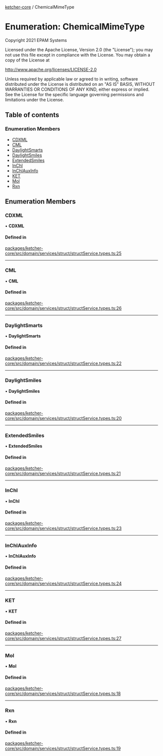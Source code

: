 [ketcher-core](../README.md) / ChemicalMimeType

# Enumeration: ChemicalMimeType

Copyright 2021 EPAM Systems

Licensed under the Apache License, Version 2.0 (the "License");
you may not use this file except in compliance with the License.
You may obtain a copy of the License at

   http://www.apache.org/licenses/LICENSE-2.0

Unless required by applicable law or agreed to in writing, software
distributed under the License is distributed on an "AS IS" BASIS,
WITHOUT WARRANTIES OR CONDITIONS OF ANY KIND, either express or implied.
See the License for the specific language governing permissions and
limitations under the License.

## Table of contents

### Enumeration Members

- [CDXML](ChemicalMimeType.md#cdxml)
- [CML](ChemicalMimeType.md#cml)
- [DaylightSmarts](ChemicalMimeType.md#daylightsmarts)
- [DaylightSmiles](ChemicalMimeType.md#daylightsmiles)
- [ExtendedSmiles](ChemicalMimeType.md#extendedsmiles)
- [InChI](ChemicalMimeType.md#inchi)
- [InChIAuxInfo](ChemicalMimeType.md#inchiauxinfo)
- [KET](ChemicalMimeType.md#ket)
- [Mol](ChemicalMimeType.md#mol)
- [Rxn](ChemicalMimeType.md#rxn)

## Enumeration Members

### CDXML

• **CDXML**

#### Defined in

[packages/ketcher-core/src/domain/services/struct/structService.types.ts:25](https://github.com/epam/ketcher/blob/bf065756/packages/ketcher-core/src/domain/services/struct/structService.types.ts#L25)

___

### CML

• **CML**

#### Defined in

[packages/ketcher-core/src/domain/services/struct/structService.types.ts:26](https://github.com/epam/ketcher/blob/bf065756/packages/ketcher-core/src/domain/services/struct/structService.types.ts#L26)

___

### DaylightSmarts

• **DaylightSmarts**

#### Defined in

[packages/ketcher-core/src/domain/services/struct/structService.types.ts:22](https://github.com/epam/ketcher/blob/bf065756/packages/ketcher-core/src/domain/services/struct/structService.types.ts#L22)

___

### DaylightSmiles

• **DaylightSmiles**

#### Defined in

[packages/ketcher-core/src/domain/services/struct/structService.types.ts:20](https://github.com/epam/ketcher/blob/bf065756/packages/ketcher-core/src/domain/services/struct/structService.types.ts#L20)

___

### ExtendedSmiles

• **ExtendedSmiles**

#### Defined in

[packages/ketcher-core/src/domain/services/struct/structService.types.ts:21](https://github.com/epam/ketcher/blob/bf065756/packages/ketcher-core/src/domain/services/struct/structService.types.ts#L21)

___

### InChI

• **InChI**

#### Defined in

[packages/ketcher-core/src/domain/services/struct/structService.types.ts:23](https://github.com/epam/ketcher/blob/bf065756/packages/ketcher-core/src/domain/services/struct/structService.types.ts#L23)

___

### InChIAuxInfo

• **InChIAuxInfo**

#### Defined in

[packages/ketcher-core/src/domain/services/struct/structService.types.ts:24](https://github.com/epam/ketcher/blob/bf065756/packages/ketcher-core/src/domain/services/struct/structService.types.ts#L24)

___

### KET

• **KET**

#### Defined in

[packages/ketcher-core/src/domain/services/struct/structService.types.ts:27](https://github.com/epam/ketcher/blob/bf065756/packages/ketcher-core/src/domain/services/struct/structService.types.ts#L27)

___

### Mol

• **Mol**

#### Defined in

[packages/ketcher-core/src/domain/services/struct/structService.types.ts:18](https://github.com/epam/ketcher/blob/bf065756/packages/ketcher-core/src/domain/services/struct/structService.types.ts#L18)

___

### Rxn

• **Rxn**

#### Defined in

[packages/ketcher-core/src/domain/services/struct/structService.types.ts:19](https://github.com/epam/ketcher/blob/bf065756/packages/ketcher-core/src/domain/services/struct/structService.types.ts#L19)
